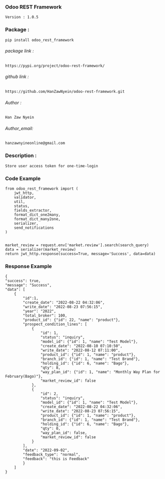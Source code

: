 ### Odoo REST Framework

    Version : 1.0.5

### Package :

    pip install odoo_rest_framework

###### package link :

    https://pypi.org/project/odoo-rest-framework/

###### github link :

    https://github.com/HanZawNyein/odoo-rest-framework.git

###### Author :

    Han Zaw Nyein

###### Author_email:

    hanzawnyineonline@gmail.com

### Description :

    Store user access token for one-time-login

### Code Example

    from odoo_rest_framework import (
        jwt_http,
        validator,
        util,
        status,
        fields_extractor,
        format_dict_one2many,
        format_dict_many2one,
        serializer,
        send_notifications
    )
    

    market_review = request.env['market.review'].search(search_query)
    data = serializer(market_review)
    return jwt_http.response(success=True, message='Success', data=data)

### Response Example

    {
    "success": true,
    "message": "Success",
    "data": [
        {
            "id":1,
            "create_date": "2022-08-22 04:32:06",
            "write_date": "2022-08-23 07:56:15",
            "year": "2022",
            "total_broker": 100,
            "product_id": {"id": 22, "name": "product"},
            "prospect_condition_lines": [
                {
                    "id": 1,
                    "status": "inquiry",
                    "model_id": {"id": 1, "name": "Test Model"},
                    "create_date": "2022-08-10 07:10:50",
                    "write_date": "2022-08-12 07:11:00",
                    "product_id": {"id": 1, "name": "product"},
                    "branch_id": {"id": 1, "name": "Test Brand"},
                    "holding_id": {"id": 6, "name": "Bago"},
                    "qty": 8,
                    "way_plan_id": {"id": 1, "name": "Monthly Way Plan for February(Bago)"},
                    "market_review_id": false
                },
                {
                    "id": 2,
                    "status": "inquiry",
                    "model_id": {"id": 1, "name": "Test Model"},
                    "create_date": "2022-08-22 04:32:06",
                    "write_date": "2022-08-23 07:56:15",
                    "product_id": {"id": 1, "name": "product"},
                    "branch_id": {"id": 1, "name": "Test Brand"},
                    "holding_id": {"id": 6, "name": "Bago"},
                    "qty": 0,
                    "way_plan_id": false,
                    "market_review_id": false
                }
            ],
            "date": "2022-09-02",
            "feedback_type": "normal",
            "feedback": "this is Feedback"
            }
        ]
    }
